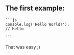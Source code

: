 ## The first example:

    ```js
    console.log('Hello World!');
    // Hello
    
    ```

That was easy ;)

